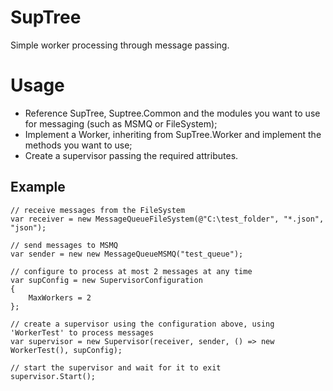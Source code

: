 # SupTree
Simple worker processing through message passing.

# Usage

- Reference SupTree, Suptree.Common and the modules you want to use for messaging (such as MSMQ or FileSystem);
- Implement a Worker, inheriting from SupTree.Worker and implement the methods you want to use;
- Create a supervisor passing the required attributes.

## Example

    // receive messages from the FileSystem
    var receiver = new MessageQueueFileSystem(@"C:\test_folder", "*.json", "json");
    
    // send messages to MSMQ
    var sender = new new MessageQueueMSMQ("test_queue");

    // configure to process at most 2 messages at any time
    var supConfig = new SupervisorConfiguration
    {
        MaxWorkers = 2
    };

    // create a supervisor using the configuration above, using 'WorkerTest' to process messages
    var supervisor = new Supervisor(receiver, sender, () => new WorkerTest(), supConfig);
    
    // start the supervisor and wait for it to exit
    supervisor.Start();
